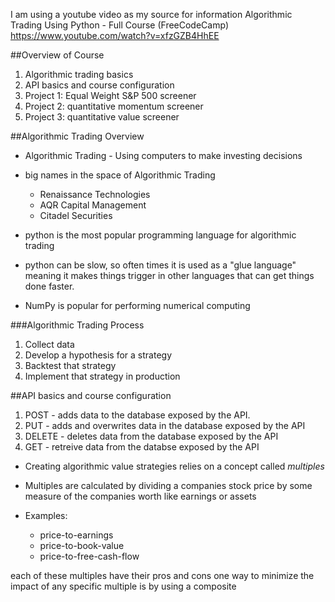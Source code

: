 I am using a youtube video as my source for information
Algorithmic Trading Using Python - Full Course (FreeCodeCamp)
https://www.youtube.com/watch?v=xfzGZB4HhEE

##Overview of Course
1. Algorithmic trading basics
2. API basics and course configuration
3. Project 1: Equal Weight S&P 500 screener
4. Project 2: quantitative momentum screener
5. Project 3: quantitative value screener


##Algorithmic Trading Overview
- Algorithmic Trading - Using computers to make investing decisions
- big names in the space of Algorithmic Trading
  - Renaissance Technologies
  - AQR Capital Management
  - Citadel Securities

- python is the most popular programming language for algorithmic trading
- python can be slow, so often times it is used as a "glue language" meaning it
  makes things trigger in other languages that can get things done faster.

- NumPy is popular for performing numerical computing

###Algorithmic Trading Process
1. Collect data
2. Develop a hypothesis for a strategy
3. Backtest that strategy
4. Implement that strategy in production


##API basics and course configuration
1. POST - adds data to the database exposed by the API.
2. PUT - adds and overwrites data in the database exposed by the API
3. DELETE - deletes data from the database exposed by the API
4. GET - retreive data from the databse exposed by the API

- Creating algorithmic value strategies relies on a concept called *multiples*
- Multiples are calculated by dividing a companies stock price by some measure
  of the companies worth like earnings or assets

- Examples:
  - price-to-earnings
  - price-to-book-value
  - price-to-free-cash-flow

each of these multiples have their pros and cons
one way to minimize the impact of any specific multiple is by using a composite















